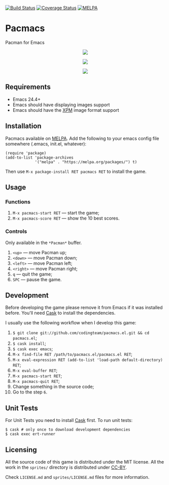 [![Build Status](https://travis-ci.org/codingteam/pacmacs.el.svg?branch=feature/one-canvas-technique-41)](https://travis-ci.org/codingteam/pacmacs.el)
[![Coverage Status](https://coveralls.io/repos/codingteam/pacmacs.el/badge.svg?branch=feature/one-canvas-technique-41&service=github)](https://coveralls.io/github/codingteam/pacmacs.el?branch=feature/one-canvas-technique-41)
[![MELPA](http://melpa.org/packages/pacmacs-badge.svg)](http://melpa.org/#/pacmacs)

# Pacmacs #

Pacman for Emacs

<p align="center"><img src="http://i.imgur.com/QcNqAcL.png" href="http://i.imgur.com/QcNqAcL.png" /></p>
<p align="center"><img src="http://i.imgur.com/sJBrzTe.png" href="http://i.imgur.com/sJBrzTe.png" /></p>
<p align="center"><img src="http://i.imgur.com/WCuGfnk.png" href="http://i.imgur.com/WCuGfnk.png" /></p>

## Requirements ##

- Emacs 24.4+
- Emacs should have displaying images support
- Emacs should have the [XPM](https://en.wikipedia.org/wiki/X_PixMap) image format support

## Installation ##

Pacmacs available on [MELPA](http://melpa.org/). Add the following to
your emacs config file somewhere (.emacs, init.el, whatever):

```
(require 'package)
(add-to-list 'package-archives
             '("melpa" . "https://melpa.org/packages/") t)
```

Then use `M-x package-install RET pacmacs RET` to install the game.

## Usage ##

### Functions ###

1. `M-x pacmacs-start RET` — start the game;
2. `M-x pacmacs-score RET` — show the 10 best scores.

### Controls ###

Only available in the `*Pacman*` buffer.

1. `<up>` — move Pacman up;
2. `<down>` — move Pacman down;
3. `<left>` — move Pacman left;
4. `<right>` — move Pacman right;
5. `q` — quit the game;
6. `SPC` — pause the game.


## Development ##

Before developing the game please remove it from Emacs if it was
installed before. You'll need [Cask][cask] to install the dependencies.

I usually use the following workflow when I develop this game:

1. `$ git clone git://github.com/codingteam/pacmacs.el.git && cd pacmacs.el`;
2. `$ cask install`;
3. `$ cask exec emacs`;
4. `M-x find-file RET /path/to/pacmacs.el/pacmacs.el RET`;
5. `M-x eval-expression RET (add-to-list 'load-path default-directory) RET`;
6. `M-x eval-buffer RET`;
7. `M-x pacmacs-start RET`;
8. `M-x pacmacs-quit RET`;
9. Change something in the source code;
10. Go to the step `6`.

## Unit Tests ##

For Unit Tests you need to install [Cask][cask] first. To run unit tests:

    $ cask # only once to download development dependencies
    $ cask exec ert-runner

## Licensing ##

All the source code of this game is distributed under the MIT
license. All the work in the `sprites/` directory is distributed under
[CC-BY](https://creativecommons.org/licenses/by/4.0/).

Check `LICENSE.md` and `sprites/LICENSE.md` files for more
information.

[cask]: http://cask.readthedocs.org/en/latest/
